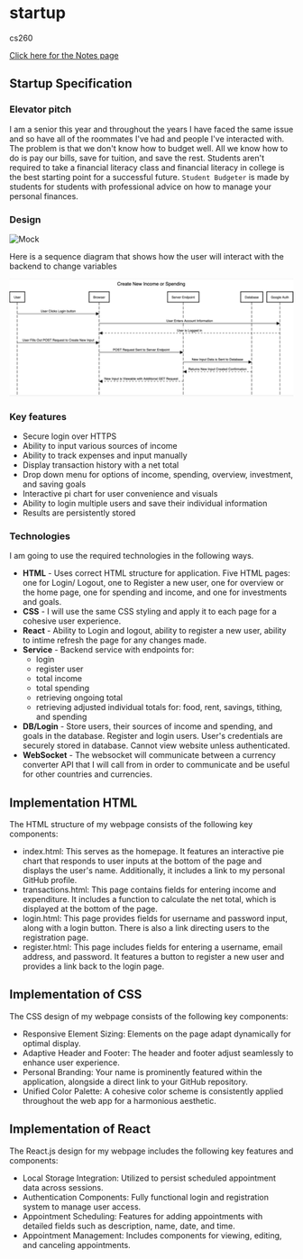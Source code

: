 # startup
cs260

[Click here for the Notes page](notes.md)

## Startup Specification
### Elevator pitch

I am a senior this year and throughout the years I have faced the same issue and so have all of the roommates I've had and people I've interacted with. The problem is that we don't know how to budget well. All we know how to do is pay our bills, save for tuition, and save the rest. Students aren't required to take a financial literacy class and financial literacy in college is the best starting point for a successful future. `Student Budgeter` is made by students for students with professional advice on how to manage your personal finances.

### Design

![Mock](/images/budgetImage.png)

Here is a sequence diagram that shows how the user will interact with the backend to change variables

![SequenceDiagram](/images/SequenceDiagram.png)

### Key features

- Secure login over HTTPS
- Ability to input various sources of income
- Ability to track expenses and input manually
- Display transaction history with a net total
- Drop down menu for options of income, spending, overview, investment, and saving goals
- Interactive pi chart for user convenience and visuals
- Ability to login multiple users and save their individual information
- Results are persistently stored

### Technologies

I am going to use the required technologies in the following ways.

- **HTML** - Uses correct HTML structure for application. Five HTML pages: one for Login/ Logout, one to Register a new user, one for overview or the home page, one for spending and income, and one for investments and goals.
- **CSS** - I will use the same CSS styling and apply it to each page for a cohesive user experience.
- **React** - Ability to Login and logout, ability to register a new user, ability to intime refresh the page for any changes made.
- **Service** - Backend service with endpoints for:
  - login
  - register user
  - total income
  - total spending
  - retrieving ongoing total
  - retrieving adjusted individual totals for: food, rent, savings, tithing, and spending
- **DB/Login** - Store users, their sources of income and spending, and goals in the database. Register and login users. User's credentials are securely stored in database. Cannot view website unless authenticated.
- **WebSocket** - The websocket will communicate between a currency converter API that I will call from in order to communicate and be useful for other countries and currencies.

## Implementation HTML
The HTML structure of my webpage consists of the following key components:
- index.html: This serves as the homepage. It features an interactive pie chart that responds to user inputs at the bottom of the page and displays the user's name. Additionally, it includes a link to my personal GitHub profile.
- transactions.html: This page contains fields for entering income and expenditure. It includes a function to calculate the net total, which is displayed at the bottom of the page.
- login.html: This page provides fields for username and password input, along with a login button. There is also a link directing users to the registration page.
- register.html: This page includes fields for entering a username, email address, and password. It features a button to register a new user and provides a link back to the login page.


## Implementation of CSS
The CSS design of my webpage consists of the following key components:
- Responsive Element Sizing: Elements on the page adapt dynamically for optimal display.
- Adaptive Header and Footer: The header and footer adjust seamlessly to enhance user experience.
- Personal Branding: Your name is prominently featured within the application, alongside a direct link to your GitHub repository.
- Unified Color Palette: A cohesive color scheme is consistently applied throughout the web app for a harmonious aesthetic.


## Implementation of React
The React.js design for my webpage includes the following key features and components:  
- Local Storage Integration: Utilized to persist scheduled appointment data across sessions.  
- Authentication Components: Fully functional login and registration system to manage user access.  
- Appointment Scheduling: Features for adding appointments with detailed fields such as description, name, date, and time.  
- Appointment Management: Includes components for viewing, editing, and canceling appointments.  